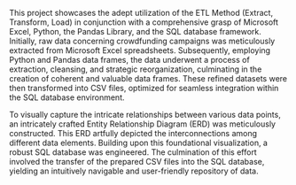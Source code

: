 This project showcases the adept utilization of the ETL Method (Extract, Transform, Load) in conjunction with a comprehensive grasp of Microsoft Excel, Python, the Pandas Library, and the SQL database framework. Initially, raw data concerning crowdfunding campaigns was meticulously extracted from Microsoft Excel spreadsheets. Subsequently, employing Python and Pandas data frames, the data underwent a process of extraction, cleansing, and strategic reorganization, culminating in the creation of coherent and valuable data frames. These refined datasets were then transformed into CSV files, optimized for seamless integration within the SQL database environment.

To visually capture the intricate relationships between various data points, an intricately crafted Entity Relationship Diagram (ERD) was meticulously constructed. This ERD artfully depicted the interconnections among different data elements. Building upon this foundational visualization, a robust SQL database was engineered. The culmination of this effort involved the transfer of the prepared CSV files into the SQL database, yielding an intuitively navigable and user-friendly repository of data.
